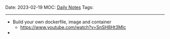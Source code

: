 Date: 2023-02-19
MOC: [Daily Notes](../../1.%20MOC/Daily%20Notes.md)
Tags: 

---
* Build your own dockerfile, image and container
	* https://www.youtube.com/watch?v=SnSH8Ht3MIc
* 